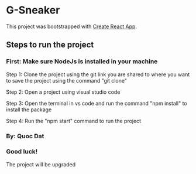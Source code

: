 # G-Sneaker

This project was bootstrapped with [Create React App](https://github.com/facebook/create-react-app).

## Steps to run the project

### First: Make sure NodeJs is installed in your machine

Step 1: Clone the project using the git link you are shared to where you want to save the project using the command "git clone<link>"

Step 2: Open a project using visual studio code

Step 3: Open the terminal in vs code and run the command "npm install" to install the package

Step 4: Run the "npm start" command to run the project

### By: Quoc Dat

### Good luck!

The project will be upgraded

